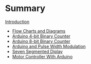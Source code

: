 # Summary
[Introduction](./Introduction.md)
- [Flow Charts and Diagrams](.content/FlowChartsDiagrams/FlowChartsDiagrams.md)
- [Arduino 4-bit Binary Counter](./Arduino4BitBinaryCouter/Arduino4BitBinaryCouter.md)
- [Arduino 8-bit Binary Counter](./Arduino8BitBinaryCounter/Ardunino8BitBinaryCounter.md)
- [Arduino and Pulse Width Modulation]()
- [Seven Segmented Diplay]()
- [Motor Controller With Arduino]()
